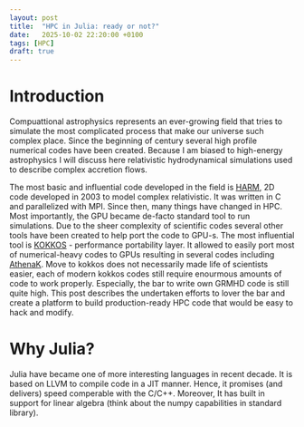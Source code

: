 ```yaml
---
layout: post
title:  "HPC in Julia: ready or not?"
date:   2025-10-02 22:20:00 +0100
tags: [HPC]
draft: true
---
```

# Introduction
Compuattional astrophysics represents an ever-growing field that tries to simulate the most complicated process
that make our universe such complex place. Since the beginning of century several high profile numerical codes have been created.
Because I am biased to high-energy astrophysics I will discuss here relativistic hydrodynamical simulations used to
describe complex accretion flows.

The most basic and influential code developed in the field is [HARM](https://ui.adsabs.harvard.edu/abs/2003ApJ...589..444G/abstract), 2D code
developed in 2003 to model complex relativistic. It was written in C and parallelized with MPI. Since then, many things have
changed in HPC. Most importantly, the GPU became de-facto standard tool to run simulations. Due to the sheer complexity of
scientific codes several other tools have been created to help port the code to GPU-s. The most influential
tool is [KOKKOS](https://github.com/kokkos/kokkos) - performance portability layer. It allowed to easily port most of numerical-heavy
codes to GPUs resulting in several codes including [AthenaK](https://github.com/IAS-Astrophysics/athenak). Move to kokkos
does not necessarily made life of scientists easier, each of modern kokkos codes still require enourmous amounts of code to work
properly. Especially, the bar to write own GRMHD code is still quite high. This post describes the undertaken efforts
to lover the bar and create a platform to build production-ready HPC code that would be easy to hack and modify.

# Why Julia? 
Julia have became one of more interesting languages in recent decade. It is based on LLVM to compile code in a JIT manner.
Hence, it promises (and delivers) speed comperable with the C/C++. Moreover, It has built in support for linear algebra
(think about the numpy capabilities in standard library).
